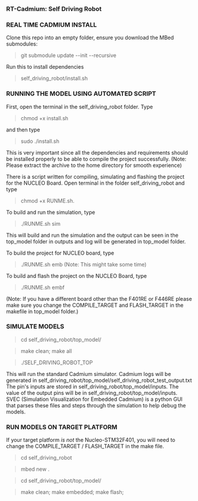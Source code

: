 ### RT-Cadmium: Self Driving Robot ###


### REAL TIME CADMIUM INSTALL ###

Clone this repo into an empty folder, ensure you download the MBed submodules:

> git submodule update --init --recursive

Run this to install dependencies

> self_driving_robot/install.sh
### RUNNING THE MODEL USING AUTOMATED SCRIPT ###

First, open the terminal in the self_driving_robot folder. Type 
> chmod +x install.sh 

and then type 

> sudo ./install.sh

This is very important since all the dependencies and requirements should be installed properly to be able to compile the project successfully. (Note: Please extract the archive to the home directory for smooth experience)

There is a script written for compiling, simulating and flashing the project for the NUCLEO Board. Open terminal in the folder self_driving_robot and type 

> chmod +x RUNME.sh.

To build and run the simulation, type 

> ./RUNME.sh sim 

This will build and run the simulation and the output can be seen in the top_model folder in outputs and log will be generated in top_model folder.

To build the project for NUCLEO board, type 

> ./RUNME.sh emb (Note: This might take some time)

To build and flash the project on the NUCLEO Board, type 

> ./RUNME.sh embf

(Note: If you have a different board other than the F401RE or F446RE please make sure you change the COMPILE_TARGET and FLASH_TARGET in the makefile in top_model folder.)

### SIMULATE MODELS ###

> cd self_driving_robot/top_model/

> make clean; make all

> ./SELF_DRIVING_ROBOT_TOP

This will run the standard Cadmium simulator. Cadmium logs will be generated in self_driving_robot/top_model/self_driving_robot_test_output.txt
The pin's inputs are stored in self_driving_robot/top_model/inputs. The value of the output pins will be in self_driving_robot/top_model/inputs.
SVEC (Simulation Visualization for Embedded Cadmium) is a python GUI that parses these files and steps through the simulation to help debug the models.


### RUN MODELS ON TARGET PLATFORM ###

If your target platform *is not* the Nucleo-STM32F401, you will need to change the COMPILE_TARGET / FLASH_TARGET in the make file.

> cd self_driving_robot 

> mbed new .

> cd self_driving_robot/top_model/

> make clean; make embedded; make flash;

